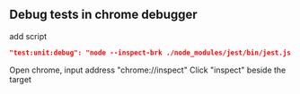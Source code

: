 ## Debug tests in chrome debugger
add script
```json
"test:unit:debug": "node --inspect-brk ./node_modules/jest/bin/jest.js --runInBand"
```
Open chrome, input address "chrome://inspect"
Click "inspect" beside the target 

